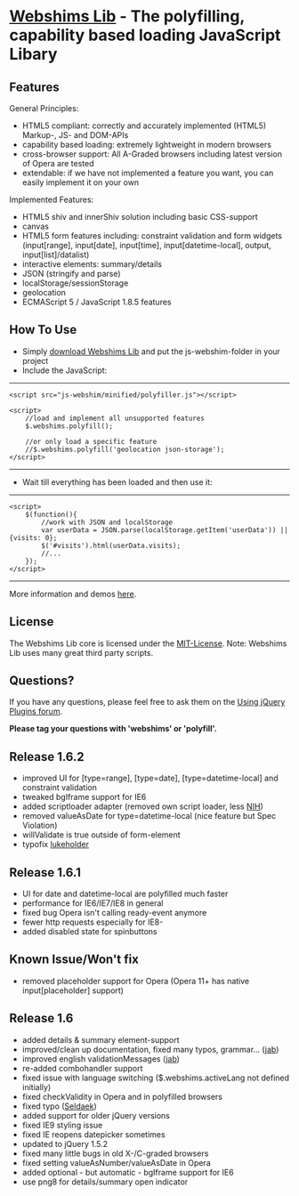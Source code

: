 [Webshims Lib](http://aFarkas.github.com/webshim/demos/index.html) - The polyfilling, capability based loading JavaScript Libary
================================

Features
------------------

General Principles:

* HTML5 compliant: correctly and accurately implemented (HTML5) Markup-, JS- and DOM-APIs  
* capability based loading: extremely lightweight in modern browsers
* cross-browser support: All A-Graded browsers including latest version of Opera are tested
* extendable: if we have not implemented a feature you want, you can easily implement it on your own

Implemented Features:

* HTML5 shiv and innerShiv solution including basic CSS-support
* canvas
* HTML5 form features including: constraint validation and form widgets (input[range], input[date], input[time], input[datetime-local], output, input[list]/datalist)
* interactive elements: summary/details
* JSON (stringify and parse)
* localStorage/sessionStorage
* geolocation
* ECMAScript 5 / JavaScript 1.8.5 features 


How To Use
------------------

* Simply [download Webshims Lib](https://github.com/aFarkas/webshim/downloads) and put the js-webshim-folder in your project
* Include the JavaScript:

---------------
	<script src="js-webshim/minified/polyfiller.js"></script> 

	<script> 
		//load and implement all unsupported features 
		$.webshims.polyfill();
		
		//or only load a specific feature
		//$.webshims.polyfill('geolocation json-storage');
	</script>
---------------

* Wait till everything has been loaded and then use it:

--------------
	<script> 
		$(function(){
			//work with JSON and localStorage 
			var userData = JSON.parse(localStorage.getItem('userData')) || {visits: 0};
			$('#visits').html(userData.visits);
			//...
		});
	</script>
--------------

More information and demos [here](http://aFarkas.github.com/webshim/demos/index.html).


License
---------------------------------------

The Webshims Lib core is licensed under the [MIT-License](http://aFarkas.github.com/webshim/MIT-LICENSE.txt). Note: Webshims Lib uses many great third party scripts.



Questions?
----------

If you have any questions, please feel free to ask them on the [Using jQuery Plugins
forum](http://forum.jquery.com/using-jquery-plugins).

**Please tag your questions with 'webshims' or 'polyfill'.**

Release 1.6.2
----------

* improved UI for [type=range], [type=date], [type=datetime-local] and constraint validation
* tweaked bgIframe support for IE6
* added scriptloader adapter (removed own script loader, less [NIH](http://en.wikipedia.org/wiki/Not_Invented_Here))
* removed valueAsDate for type=datetime-local (nice feature but Spec Violation)
* willValidate is true outside of form-element
* typofix [lukeholder](https://github.com/lukeholder)

Release 1.6.1
----------

* UI for date and datetime-local are polyfilled much faster
* performance for IE6/IE7/IE8 in general
* fixed bug Opera isn't calling ready-event anymore
* fewer http requests especially for IE8-
* added disabled state for spinbuttons

Known Issue/Won't fix
----------
* removed placeholder support for Opera (Opera 11+ has native input[placeholder] support)


Release 1.6
----------

* added details & summary element-support
* improved/clean up documentation, fixed many typos, grammar... ([jab](https://github.com/jab))
* improved english validationMessages ([jab](https://github.com/jab))
* re-added combohandler support
* fixed issue with language switching ($.webshims.activeLang not defined initially)
* fixed checkValidity in Opera and in polyfilled browsers
* fixed typo ([Seldaek](https://github.com/Seldaek))
* added support for older jQuery versions
* fixed IE9 styling issue
* fixed IE reopens datepicker sometimes
* updated to jQuery 1.5.2
* fixed many little bugs in old X-/C-graded browsers
* fixed setting valueAsNumber/valueAsDate in Opera
* added optional - but automatic - bgIframe support for IE6
* use png8 for details/summary open indicator